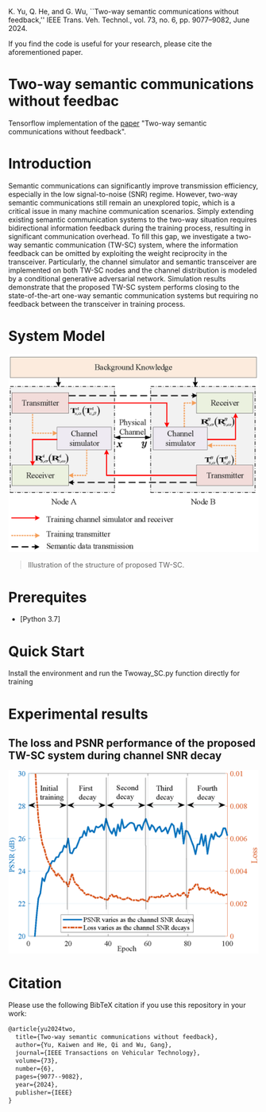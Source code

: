 K. Yu, Q. He, and G. Wu, ``Two-way semantic communications without feedback,'' IEEE Trans. Veh. Technol., vol. 73, no. 6, pp. 9077–9082, June 2024.

If you find the code is useful for your research, please cite the aforementioned paper.


# Two-way semantic communications without feedbac

Tensorflow implementation of the [paper](https://ieeexplore.ieee.org/document/10400867) "Two-way semantic communications without feedback". 

# Introduction
Semantic communications can significantly improve transmission efficiency, especially in the low signal-to-noise (SNR) regime. However, two-way semantic communications still remain an unexplored topic, which is a critical issue in many machine communication scenarios. Simply extending existing semantic communication systems to the two-way situation requires bidirectional information feedback during the training process, resulting in significant communication overhead. To fill this gap, we investigate a two-way semantic communication (TW-SC) system, where the information feedback can be omitted by exploiting the weight reciprocity in the transceiver. Particularly, the channel simulator and semantic transceiver are implemented on both TW-SC nodes and the channel distribution is modeled by a conditional generative adversarial network. Simulation results demonstrate that the proposed TW-SC system performs closing to the state-of-the-art one-way semantic communication systems but requiring no feedback between the transceiver in training process.

# System Model
![ ](./figure/TW_SC.png)
>  Illustration of the structure of proposed TW-SC.


# Prerequites
* [Python 3.7]


# Quick Start

Install the environment and run the Twoway_SC.py function directly for training

# Experimental results


## The loss and PSNR performance of the proposed TW-SC system during channel SNR decay

![ ](./figure/LOSSandPSNRvsSNRdecay-eps-converted-to.png)

# Citation

Please use the following BibTeX citation if you use this repository in your work:

```
@article{yu2024two,
  title={Two-way semantic communications without feedback},
  author={Yu, Kaiwen and He, Qi and Wu, Gang},
  journal={IEEE Transactions on Vehicular Technology},
  volume={73},
  number={6},
  pages={9077--9082},
  year={2024},
  publisher={IEEE}
}
```
